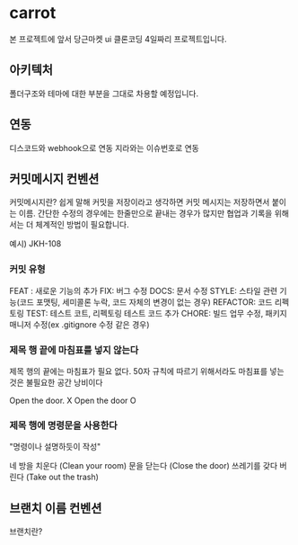 # carrot

본 프로젝트에 앞서 당근마켓 ui 클론코딩 4일짜리 프로젝트입니다.

## 아키텍처

폴더구조와 테마에 대한 부분을 그대로 차용할 예정입니다.

## 연동

디스코드와 webhook으로 연동
지라와는 이슈번호로 연동

## 커밋메시지 컨벤션

커밋메시지란?
쉽게 말해 커밋을 저장이라고 생각하면 커밋 메시지는 저장하면서 붙이는 이름.
간단한 수정의 경우에는 한줄만으로 끝내는 경우가 많지만 협업과 기록을 위해서는 더 체계적인 방법이 필요합니다.

예시)
JKH-108

### 커밋 유형

FEAT : 새로운 기능의 추가
FIX: 버그 수정
DOCS: 문서 수정
STYLE: 스타일 관련 기능(코드 포맷팅, 세미콜론 누락, 코드 자체의 변경이 없는 경우)
REFACTOR: 코드 리펙토링
TEST: 테스트 코트, 리펙토링 테스트 코드 추가
CHORE: 빌드 업무 수정, 패키지 매니저 수정(ex .gitignore 수정 같은 경우)

### 제목 행 끝에 마침표를 넣지 않는다

제목 행의 끝에는 마침표가 필요 없다. 50자 규칙에 따르기 위해서라도 마침표를 넣는 것은 불필요한 공간 낭비이다

Open the door. X
Open the door O

### 제목 행에 명령문을 사용한다

"명령이나 설명하듯이 작성"

네 방을 치운다 (Clean your room)
문을 닫는다 (Close the door)
쓰레기를 갖다 버린다 (Take out the trash)

## 브랜치 이름 컨벤션

브랜치란?
